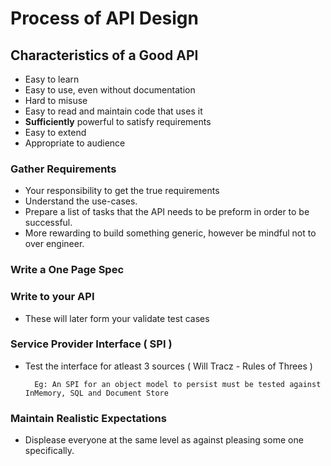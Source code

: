 # Process of API Design

## Characteristics of a Good API
- Easy to learn
- Easy to use, even without documentation
- Hard to misuse
- Easy to read and maintain code that uses it
- **Sufficiently** powerful to satisfy requirements
- Easy to extend
- Appropriate to audience

### Gather Requirements
- Your responsibility to get the true requirements
- Understand the use-cases. 
- Prepare a list of tasks that the API needs to be preform in order to be successful.
- More rewarding to build something generic, however be mindful not to over engineer. 

### Write a One Page Spec

### Write to your API
- These will later form your validate test cases

### Service Provider Interface ( SPI )
- Test the interface for atleast 3 sources ( Will Tracz - Rules of Threes )

        Eg: An SPI for an object model to persist must be tested against InMemory, SQL and Document Store
        
### Maintain Realistic Expectations
- Displease everyone at the same level as against pleasing some one specifically. 
